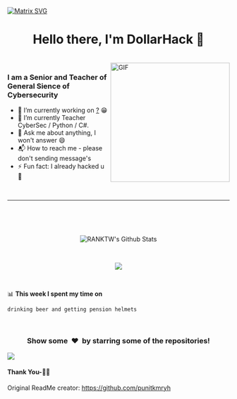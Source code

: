   [![Matrix SVG](https://raw.githubusercontent.com/rodrigograca31/rodrigograca31/master/matrix.svg)](https://www.youtube.com/watch?v=SDkAGkd4NLc) 
<p>
  <h1 align="center"><b>Hello there, I'm DollarHack 👋</b></h1>
</p>


<br>

<img align="right" height="270px" alt="GIF" src="https://i.pinimg.com/originals/e4/26/70/e426702edf874b181aced1e2fa5c6cde.gif" />

### I am a Senior and Teacher of General Sience of Cybersecurity 
- 🔭 I’m currently working on <a href="">?</a> :grin:
- 🌱 I’m currently Teacher CyberSec / Python / C#.
- 💬 Ask me about anything, I won't answer :smile:
- 📬 How to reach me - please don't sending message's
- ⚡ Fun fact: I already hacked u :raised_hands:


<br>

<hr>

<br>
<br>
<br>

<p align='center'>
  <img align="center" src="https://github-readme-stats.vercel.app/api?username=DollarHack&show_icons=true&title_color=fff&icon_color=79ff97&text_color=efefef&bg_color=24292e" alt="RANKTW's Github Stats">
</p>

<br>

<p align='center'>
  <img align="center" src="https://github-readme-stats.vercel.app/api/top-langs/?username=DollarHack&show_icons=true&hide_border=true&theme=radical">
</p>

<br>

📊 **This week I spent my time on**
<!--START_SECTION:waka-->
```text
drinking beer and getting pension helmets
```
<!--END_SECTION:waka-->

<br>

<div align="center">
<h3 align="center">Show some &nbsp;❤️&nbsp; by starring some of the repositories!</h3>
</div><img src="https://github.com/punitkmryh/punitkmryh/blob/master/wave.svg" />

#### Thank You-🙏🏼


[website]:https://mrdolar.pl/

Original ReadMe creator: https://github.com/punitkmryh
